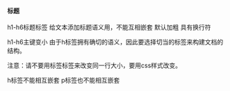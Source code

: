 #### 标题

h1-h6标题标签
给文本添加标题语义用，不能互相嵌套
默认加粗
具有换行符

h1-h6主键变小
由于h标签拥有确切的语义，因此要选择切当的标签来构建文档的结构。

注意：请不要用标签标签来改变同一行大小，要用css样式改变。

h标签不能相互嵌套
p标签也不能相互嵌套

